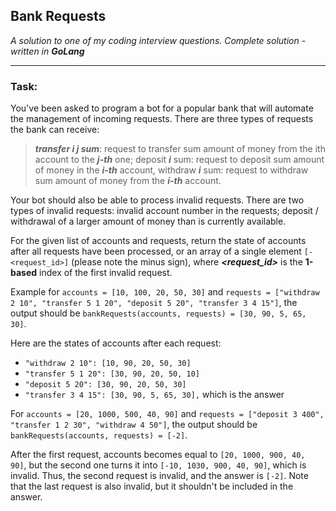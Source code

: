 ## **Bank Requests**

_A solution to one of my coding interview questions. Complete solution - written in **GoLang**_

---
### Task:

You've been asked to program a bot for a popular bank that will automate the management of incoming requests. There are three types of requests the bank can receive:
 
>***transfer i j sum***: request to transfer sum amount of money from the ith account to the ***j-th*** one; deposit ***i*** sum: request to deposit sum amount of money in the ***i-th*** account, withdraw ***i*** sum: request to withdraw sum amount of money from the ***i-th*** account.

Your bot should also be able to process invalid requests. There are two types of invalid requests: invalid account number in the requests; deposit / withdrawal of a larger amount of money than is currently available.

For the given list of accounts and requests, return the state of accounts after all requests have been processed, or an array of a single element `[- <request_id>]` (please note the minus sign), where ***<request_id>*** is the **1-based** index of the first invalid request.

Example for `accounts = [10, 100, 20, 50, 30]` and `requests = ["withdraw 2 10", "transfer 5 1 20", "deposit 5 20", "transfer 3 4 15"]`, the output should be `bankRequests(accounts, requests) = [30, 90, 5, 65, 30]`.

Here are the states of accounts after each request:
* `"withdraw 2 10": [10, 90, 20, 50, 30]`
* `"transfer 5 1 20": [30, 90, 20, 50, 10]`
* `"deposit 5 20": [30, 90, 20, 50, 30]`
* `"transfer 3 4 15": [30, 90, 5, 65, 30],` which is the answer

For `accounts = [20, 1000, 500, 40, 90]` and `requests = ["deposit 3 400", "transfer 1 2 30", "withdraw 4 50"]`, the output should be `bankRequests(accounts, requests) = [-2]`.

After the first request, accounts becomes equal to `[20, 1000, 900, 40, 90]`, but the second one turns it into `[-10, 1030, 900, 40, 90]`, which is invalid. Thus, the second request is invalid, and the answer is `[-2]`. Note that the last request is also invalid, but it shouldn't be included in the answer.
